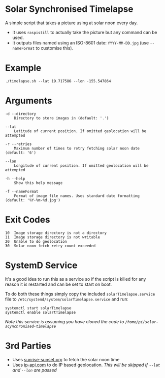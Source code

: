 # Solar Synchronised Timelapse

A simple script that takes a picture using at solar noon every day.

- It uses `raspistill` to actually take the picture but any command can be used.
- It outputs files named using an ISO-8601 date: `YYYY-MM-DD.jpg` (use `--nameFormat` to customise this).


# Example

```
./timelapse.sh --lat 19.717586 --lon -155.547864
```


# Arguments

```
-d --directory
    Directory to store images in (default: '.')

--lat
    Latitude of current position. If omitted geolocation will be attempted

-r --retries
    Maximum number of times to retry fetching solar noon date (default: '6')

--lon
    Longitude of current position. If omitted geolocation will be attempted

-h --help
    Show this help message

-f --nameFormat
    Format of image file names. Uses standard date formatting (default: '%Y-%m-%d.jpg')
```

# Exit Codes

```
10  Image storage directory is not a directory
11  Image storage directory is not writable
20  Unable to do geolocation
30  Solar noon fetch retry count exceeded
```

# SystemD Service

It's a good idea to run this as a service so if the script is killed for any reason it is restarted and can be set to start on boot.

To do both these things simply copy the included `solarTimelapse.service` file to `/etc/systemd/system/solarTimelapse.service` and run:

```
systemctl start solarTimelapse
systemctl enable solartTimelapse
```

*Note this service is assuming you have cloned the code to `/home/pi/solar-scynchronised-timelapse`*

# 3rd Parties

- Uses [sunrise-sunset.org](https://sunrise-sunset.org) to fetch the solar noon time
- Uses [ip-api.com](https://ip-api.com/) to do IP based geolocation. *This will be skipped if `--lat` and `--lon` are passed*